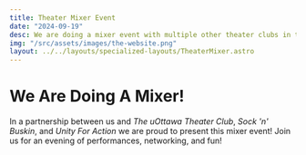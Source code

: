 ```yaml
---
title: Theater Mixer Event
date: "2024-09-19"
desc: We are doing a mixer event with multiple other theater clubs in the ottawa area!
img: "/src/assets/images/the-website.png"
layout: ../../layouts/specialized-layouts/TheaterMixer.astro
---
```


# We Are Doing A Mixer!

In a partnership between us and *The uOttawa Theater Club*, *Sock 'n' Buskin*, and *Unity For Action* we are proud to present this mixer event! Join us for an evening of performances, networking, and fun!